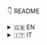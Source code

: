 👇 README

<details>
    <summary>🇬🇧 EN</summary>

I'm a unique blend of front end developer with 10+ years of work experience, who loves turn design and ideas into clear, scalable and maintenable products.


👨🏻‍💻 Tech

- Taking my first steps into the world of technology on a 286-PC with MS-DOS and floppy disks. With the advent of the Internet, I was inspecting web page code for the first time on MySpace from a 56k line connected to IRC and MSN. With NotePad.
- I've always preferred Netscape Navigator to Internet Explorer, I'm not sure why.
- Before CSS frameworks were widely used, I had developed my own set of tools that I used as "best practice" blueprints for web projects. Even today I use a similar tool.

🧙🏻‍♂️ Personality

- I like (and want) to be very organized.
- I'm an INTJ. Although the Meyers-Briggs indicator seems to be considered ["not really reliable."](https://www.bbc.com/news/blogs-echochambers-28315137)
- I can play (and have played with several bands throughout northern Italy) guitar, bass and drums, self-taught. Currenlty I'm on the irish bouzouki.
- Since 1999 my passion for the geeky/nerdy world has never left me: over the years I have transmitted to many people this passion and in 2014 I co-founded with some friends in Valle Camonica (Italy, BS) the first gaming and cultural association dedicated to the popularization of smart games called "Camunia Ludica".
- I live on a mountain with my wife and 2 cats, spending my time between technology, literature, art, gaming, hiking and traveling.

Wanna chat? info@marcobertolini.net or, you can find me on Discord `Marco B.#3791`

</details>

<details>
    <summary>🇮🇹 IT</summary>

Sono uno sviluppatore front-end con un background unico, con oltre 10 anni di esperienza lavorativa, che ama trasformare il design e le idee in prodotti chiari, scalabili e mantenibili.


👨🏻💻 Tech

- Ho mosso i primi passi nel mondo della tecnologia su un PC 286 con MS-DOS con i floppy disk. Con l'avvento di Internet, ispezionavo per la prima volta il codice delle pagine web su MySpace da una linea a 56k collegata a IRC e MSN. Con NotePad.
- Ho sempre preferito Netscape Navigator a Internet Explorer, non so bene perché.
- Prima che i framework CSS fossero ampiamente diffusi, avevo sviluppato una mia serie di strumenti che utilizzavo come "best practice" per i progetti web. Ancora oggi utilizzo uno strumento simile.

🧙🏻♂️ Personalità

- Mi piace essere (e voglio) molto organizzato.
- Sono un INTJ, a quanto pare. Anche se l'indicatore Meyers-Briggs sembra essere considerato "non proprio affidabile".
- So suonare (e ho suonato con diverse band in tutto il nord Italia) chitarra, basso e batteria, da autodidatta. Attualmente strimpello il bouzouki irlandese.
- Dal 1999 la passione per il mondo geek/nerdy non mi ha mai abbandonato: negli anni ho trasmesso a molte persone questa passione e nel 2014 ho co-fondato con alcuni amici la prima associazione ludica e culturale dedicata alla divulgazione dei giochi intelligenti chiamata "Camunia Ludica", vicino a dove abito.
- Vivo in montagna con mia moglie e due gatti, trascorrendo il tempo tra tecnologia, letteratura, arte, gaming, escursioni e viaggi.

Vuoi chattare? info@marcobertolini.net oppure, puoi trovarmi su Discord Marco B.#3791

Tradotto con www.DeepL.com/Translator (versione gratuita)

</details>
